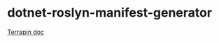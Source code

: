 # dotnet-roslyn-manifest-generator

[Terrapin doc](../../../docs/compilers/terrapin.md#artifacts-manifest-file)
